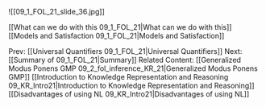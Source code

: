 ﻿

![[09_1_FOL_21_slide_36.jpg]]

[[What can we do with this 09_1_FOL_21|What can we do with this]]
[[Models and Satisfaction 09_1_FOL_21|Models and Satisfaction]]

Prev: [[Universal Quantifiers 09_1_FOL_21|Universal Quantifiers]]
Next: [[Summary of 09_1_FOL_21|Summary]]
Related Content:
[[Generalized Modus Ponens GMP 09_2_fol_inference_KR_21|Generalized Modus Ponens GMP]]
[[Introduction to Knowledge Representation and Reasoning 09_KR_Intro21|Introduction to Knowledge Representation and Reasoning]]
[[Disadvantages of using NL 09_KR_Intro21|Disadvantages of using NL]]